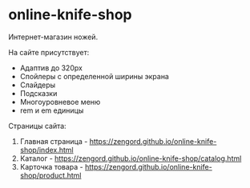 # online-knife-shop
Интернет-магазин ножей.

На сайте присутствует:
- Адаптив до 320px
- Спойлеры с определенной ширины экрана
- Слайдеры
- Подсказки
- Многоуровневое меню
- rem и em единицы

Страницы сайта:
1. Главная страница - https://zengord.github.io/online-knife-shop/index.html
2. Каталог - https://zengord.github.io/online-knife-shop/catalog.html
3. Карточка товара - https://zengord.github.io/online-knife-shop/product.html
